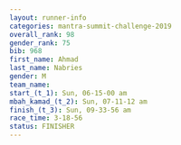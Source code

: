 ```yaml
---
layout: runner-info 
categories: mantra-summit-challenge-2019 
overall_rank: 98
gender_rank: 75
bib: 968
first_name: Ahmad
last_name: Nabries
gender: M
team_name:
start_(t_1): Sun, 06-15-00 am
mbah_kamad_(t_2): Sun, 07-11-12 am
finish_(t_3): Sun, 09-33-56 am
race_time: 3-18-56
status: FINISHER
---
```

